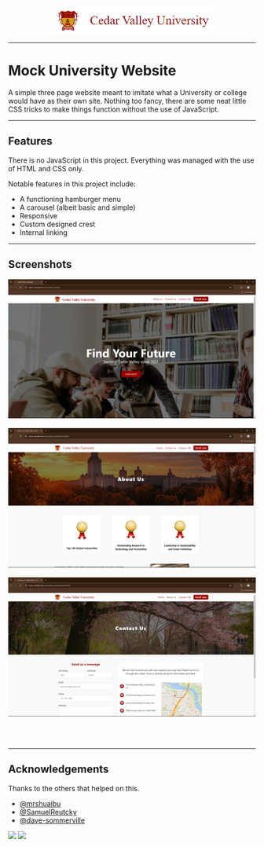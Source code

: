 <p align="center">
  <img src="./src/img/img.README/title.png">
</p>

---

# Mock University Website

A simple three page website meant to imitate what a University or college would have 
as their own site. Nothing too fancy, there are some neat little CSS tricks to make 
things function without the use of JavaScript. 

---

## Features
There is no JavaScript in this project. Everything was managed with the use of HTML 
and CSS only. 

Notable features in this project include:  
  * A functioning hamburger menu
  * A carousel (albeit basic and simple)
  * Responsive
  * Custom designed crest
  * Internal linking


---

## Screenshots

![Index page](./src/img/img.README/index.png)<br/><br/>
![About page](./src/img/img.README/about.png)<br/><br/>
![Contact page](./src/img/img.README/contact.png)<br/><br/>

<br/>

---

## Acknowledgements

Thanks to the others that helped on this.

- [@mrshuaibu](https://github.com/mrshuaibu)
- [@SamuelReutcky](https://github.com/SamuelReutcky)
- [@dave-sommerville](https://github.com/dave-sommerville) 

<p float="left">
  <img 
  src="https://img.shields.io/badge/html5-%23E34F26.svg?style=for-the-badge&logo=html5&logoColor=white" width="100" 
  />
  <img 
  src="https://img.shields.io/badge/css3-%231572B6.svg?style=for-the-badge&logo=css3&logoColor=white" width="85" 
  /> 
</p>